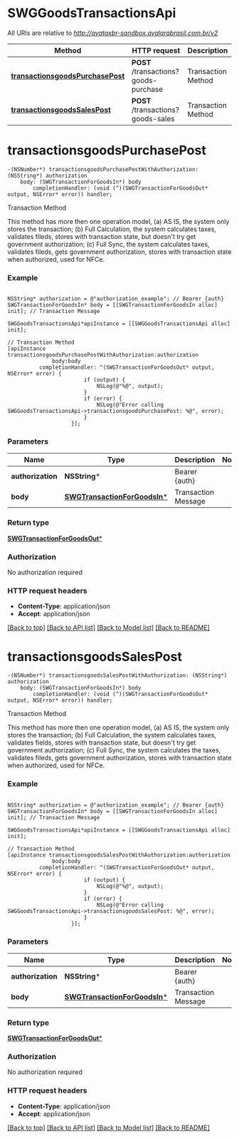 # SWGGoodsTransactionsApi

All URIs are relative to *http://avataxbr-sandbox.avalarabrasil.com.br/v2*

Method | HTTP request | Description
------------- | ------------- | -------------
[**transactionsgoodsPurchasePost**](SWGGoodsTransactionsApi.md#transactionsgoodspurchasepost) | **POST** /transactions?goods-purchase | Transaction Method
[**transactionsgoodsSalesPost**](SWGGoodsTransactionsApi.md#transactionsgoodssalespost) | **POST** /transactions?goods-sales | Transaction Method


# **transactionsgoodsPurchasePost**
```objc
-(NSNumber*) transactionsgoodsPurchasePostWithAuthorization: (NSString*) authorization
    body: (SWGTransactionForGoodsIn*) body
        completionHandler: (void (^)(SWGTransactionForGoodsOut* output, NSError* error)) handler;
```

Transaction Method

This method has more then one operation model, (a) AS IS, the system only stores the transaction; (b) Full Calculation, the system calculates taxes, validates fileds, stores with transaction state, but doesn't try get government authorization; (c) Full Sync, the system calculates taxes, validates fileds, gets government authorization, stores with transaction state when authorized, used for NFCe. 

### Example 
```objc

NSString* authorization = @"authorization_example"; // Bearer {auth}
SWGTransactionForGoodsIn* body = [[SWGTransactionForGoodsIn alloc] init]; // Transaction Message

SWGGoodsTransactionsApi*apiInstance = [[SWGGoodsTransactionsApi alloc] init];

// Transaction Method
[apiInstance transactionsgoodsPurchasePostWithAuthorization:authorization
              body:body
          completionHandler: ^(SWGTransactionForGoodsOut* output, NSError* error) {
                        if (output) {
                            NSLog(@"%@", output);
                        }
                        if (error) {
                            NSLog(@"Error calling SWGGoodsTransactionsApi->transactionsgoodsPurchasePost: %@", error);
                        }
                    }];
```

### Parameters

Name | Type | Description  | Notes
------------- | ------------- | ------------- | -------------
 **authorization** | **NSString***| Bearer {auth} | 
 **body** | [**SWGTransactionForGoodsIn***](SWGTransactionForGoodsIn*.md)| Transaction Message | 

### Return type

[**SWGTransactionForGoodsOut***](SWGTransactionForGoodsOut.md)

### Authorization

No authorization required

### HTTP request headers

 - **Content-Type**: application/json
 - **Accept**: application/json

[[Back to top]](#) [[Back to API list]](../README.md#documentation-for-api-endpoints) [[Back to Model list]](../README.md#documentation-for-models) [[Back to README]](../README.md)

# **transactionsgoodsSalesPost**
```objc
-(NSNumber*) transactionsgoodsSalesPostWithAuthorization: (NSString*) authorization
    body: (SWGTransactionForGoodsIn*) body
        completionHandler: (void (^)(SWGTransactionForGoodsOut* output, NSError* error)) handler;
```

Transaction Method

This method has more then one operation model, (a) AS IS, the system only stores the transaction; (b) Full Calculation, the system calculates taxes, validates fields, stores with transaction state, but doesn't try get government authorization; (c) Full Sync, the system calculates the taxes, validates fileds, gets government authorization, stores with transaction state when authorized, used for NFCe. 

### Example 
```objc

NSString* authorization = @"authorization_example"; // Bearer {auth}
SWGTransactionForGoodsIn* body = [[SWGTransactionForGoodsIn alloc] init]; // Transaction Message

SWGGoodsTransactionsApi*apiInstance = [[SWGGoodsTransactionsApi alloc] init];

// Transaction Method
[apiInstance transactionsgoodsSalesPostWithAuthorization:authorization
              body:body
          completionHandler: ^(SWGTransactionForGoodsOut* output, NSError* error) {
                        if (output) {
                            NSLog(@"%@", output);
                        }
                        if (error) {
                            NSLog(@"Error calling SWGGoodsTransactionsApi->transactionsgoodsSalesPost: %@", error);
                        }
                    }];
```

### Parameters

Name | Type | Description  | Notes
------------- | ------------- | ------------- | -------------
 **authorization** | **NSString***| Bearer {auth} | 
 **body** | [**SWGTransactionForGoodsIn***](SWGTransactionForGoodsIn*.md)| Transaction Message | 

### Return type

[**SWGTransactionForGoodsOut***](SWGTransactionForGoodsOut.md)

### Authorization

No authorization required

### HTTP request headers

 - **Content-Type**: application/json
 - **Accept**: application/json

[[Back to top]](#) [[Back to API list]](../README.md#documentation-for-api-endpoints) [[Back to Model list]](../README.md#documentation-for-models) [[Back to README]](../README.md)

